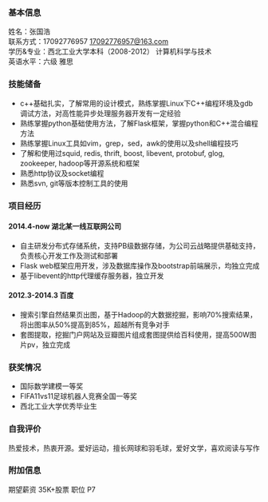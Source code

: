 ### 基本信息
姓名：张国浩  
联系方式：17092776957  17092776957@163.com    
学历&专业：西北工业大学本科（2008-2012） 计算机科学与技术  
英语水平：六级 雅思 

### 技能储备
* c++基础扎实，了解常用的设计模式，熟练掌握Linux下C++编程环境及gdb调试方法，对高性能异步处理服务器开发有一定经验
* 熟练掌握python基础使用方法，了解Flask框架，掌握python和C++混合编程方法
* 熟练掌握Linux工具如vim，grep，sed，awk的使用以及shell编程技巧
* 了解和使用过squid, redis, thrift, boost, libevent, protobuf, glog, zookeeper, hadoop等开源系统和框架
* 熟悉http协议及socket编程
* 熟悉svn, git等版本控制工具的使用

### 项目经历
#### 2014.4-now 湖北某一线互联网公司
* 自主研发分布式存储系统，支持PB级数据存储，为公司云战略提供基础支持，负责核心开发工作及测试和部署
* Flask web框架应用开发，涉及数据库操作及bootstrap前端展示，均独立完成
* 基于libevent的http代理缓存服务器，独立开发
    
#### 2012.3-2014.3 百度  

* 搜索引擎自然结果页出图，基于Hadoop的大数据挖掘，影响70%搜索结果，将出图率从50%提高到85%，超越所有竞争对手
* 套图提取，挖掘门户网站及豆瓣图片组成套图提供给百科使用，提高500W图片pv，独立完成

### 获奖情况
* 国际数学建模一等奖
* FIFA11vs11足球机器人竞赛全国一等奖 
* 西北工业大学优秀毕业生

### 自我评价 
热爱技术，热衷开源。爱好运动，擅长网球和羽毛球，爱好文学，喜欢阅读与写作

### 附加信息
期望薪资 35K+股票 职位 P7
